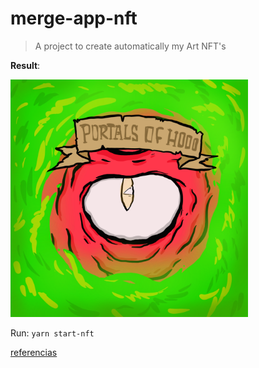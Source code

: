 # merge-app-nft

> A project to create automatically my Art NFT's

**Result**: 

<img src="./icon-hooo.png" alt="computer" width="380">

Run: `yarn start-nft`

[referencias](https://www.google.com/search?q=adventure+time+sea&source=lnms&tbm=isch&sa=X&ved=2ahUKEwil8uun1LL1AhUsI0QIHWOxCtgQ_AUoAXoECAEQAw&biw=1506&bih=930&dpr=1#imgrc=_WmwseX4G-KywM)
